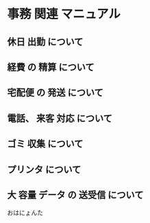 # 事務 関連 マニュアル 
## 休日 出勤 について 
## 経費 の 精算 について 
## 宅配便 の 発送 について 
## 電話、 来客 対応 について 
## ゴミ 収集 について
## プリンタ について 
## 大 容量 データ の 送受信 について 

おはにょんた
